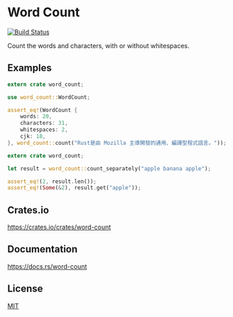 Word Count
====================

[![Build Status](https://travis-ci.org/magiclen/word-count.svg?branch=master)](https://travis-ci.org/magiclen/word-count)

Count the words and characters, with or without whitespaces.

## Examples

```rust
extern crate word_count;

use word_count::WordCount;

assert_eq!(WordCount {
    words: 20,
    characters: 31,
    whitespaces: 2,
    cjk: 18,
}, word_count::count("Rust是由 Mozilla 主導開發的通用、編譯型程式語言。"));
```

```rust
extern crate word_count;

let result = word_count::count_separately("apple banana apple");

assert_eq!(2, result.len());
assert_eq!(Some(&2), result.get("apple"));
```

## Crates.io

https://crates.io/crates/word-count

## Documentation

https://docs.rs/word-count

## License

[MIT](LICENSE)